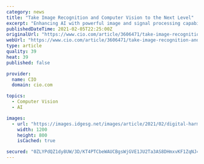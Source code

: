 ```yaml
---
category: news
title: "Take Image Recognition and Computer Vision to the Next Level"
excerpt: "Enhancing AI with powerful image and signal processing capabilities. Digital Harmonic is a leading innovator in image processing for artificial intelligence (AI) and machine learn"
publishedDateTime: 2021-02-05T22:25:00Z
originalUrl: "https://www.cio.com/article/3606471/take-image-recognition-and-computer-vision-to-the-next-level.html"
webUrl: "https://www.cio.com/article/3606471/take-image-recognition-and-computer-vision-to-the-next-level.html"
type: article
quality: 39
heat: 39
published: false

provider:
  name: CIO
  domain: cio.com

topics:
  - Computer Vision
  - AI

images:
  - url: "https://images.idgesg.net/images/article/2021/02/digital-harmonic-100876398-large.jpg"
    width: 1200
    height: 800
    isCached: true

secured: "0ZLYPdQZ1dy8UW/3D/KT4PTCbeWAUCBgsWjGVE1JU2Ta3AS8DHmxvKF1ZqNJ47gF9QiJfKTSDS/GqnieQIF4EDa3yjksJ6jA2Yo7Cr6+Z+2yhUnPIHqdE8J+m5ubuMNfZriAql2jF1MJ3kkQg6IONE11FpGAz3F4z6bpMUzBdGXCsGK5ezdIwp2WDaKTOu4ktCxPyIO8RXySHn6IcWXXCjGWFGtYoU1vDIN3y5cP/o0c8Z/Qq+6IKNcwqpIfbw1gzZb6MOgQVBcp1sfS04ttTb21LhlvWDwYfu3kLNapVVQBIGvOpVgrE21zmczlp26LzEJqH9rGO2vhBbox+QXt6HxXEfmSnu84yK5VomtEKfY=;OTs75obsNce63xPrj3TPQw=="
---
```


